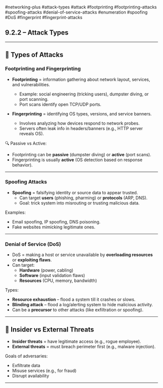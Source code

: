 #networking-plus #attack-types #attack #footprinting #footprinting-attacks #spoofing-attacks #denial-of-service-attacks #enumeration #spoofing #DoS #fingerprint #fingerprint-attacks

## 9.2.2 – Attack Types

---

## 🧱 Types of Attacks

### Footprinting and Fingerprinting

- **Footprinting** = information gathering about network layout, services, and vulnerabilities.
  - Example: social engineering (tricking users), dumpster diving, or port scanning.
  - Port scans identify open TCP/UDP ports.

- **Fingerprinting** = identifying OS types, versions, and service banners.
  - Involves analyzing how devices respond to network probes.
  - Servers often leak info in headers/banners (e.g., HTTP server reveals OS).

🔍 Passive vs Active:
- Footprinting can be **passive** (dumpster diving) or **active** (port scans).
- Fingerprinting is usually **active** (OS detection based on response behavior).

---

### Spoofing Attacks

- **Spoofing** = falsifying identity or source data to appear trusted.
  - Can target **users** (phishing, pharming) or **protocols** (ARP, DNS).
  - Goal: trick system into misrouting or trusting malicious data.

Examples:
- Email spoofing, IP spoofing, DNS poisoning.
- Fake websites mimicking legitimate ones.

---

### Denial of Service (DoS)

- DoS = making a host or service unavailable by **overloading resources** or **exploiting flaws**.
- Can target:
  - **Hardware** (power, cabling)
  - **Software** (input validation flaws)
  - **Resources** (CPU, memory, bandwidth)

Types:
- **Resource exhaustion** – flood a system till it crashes or slows.
- **Blinding attack** – flood a log/alerting system to hide malicious activity.
- Can be a **precursor** to other attacks (like exfiltration or spoofing).

---

## 🧱 Insider vs External Threats

- **Insider threats** = have legitimate access (e.g., rogue employee).
- **External threats** = must breach perimeter first (e.g., malware injection).

Goals of adversaries:
- Exfiltrate data
- Misuse services (e.g., for fraud)
- Disrupt availability

---
